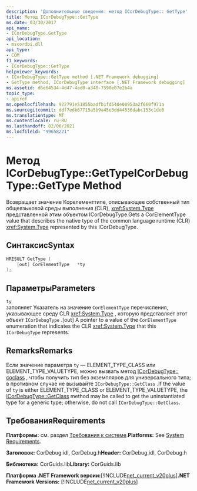 ```yaml
---
description: 'Дополнительные сведения: метод ICorDebugType:: GetType'
title: Метод ICorDebugType::GetType
ms.date: 03/30/2017
api_name:
- ICorDebugType.GetType
api_location:
- mscordbi.dll
api_type:
- COM
f1_keywords:
- ICorDebugType::GetType
helpviewer_keywords:
- ICorDebugType::GetType method [.NET Framework debugging]
- GetType method, ICorDebugType interface [.NET Framework debugging]
ms.assetid: d6e64534-4d47-4ad0-a340-7590e07e2b4a
topic_type:
- apiref
ms.openlocfilehash: 922791e51855badfb1fd548e08953a2f660f971a
ms.sourcegitcommit: ddf7edb67715a5b9a45e3dd44536dabc153c1de0
ms.translationtype: MT
ms.contentlocale: ru-RU
ms.lasthandoff: 02/06/2021
ms.locfileid: "99658221"
---
```

# <a name="icordebugtypegettype-method"></a><span data-ttu-id="d2ada-103">Метод ICorDebugType::GetType</span><span class="sxs-lookup"><span data-stu-id="d2ada-103">ICorDebugType::GetType Method</span></span>

<span data-ttu-id="d2ada-104">Возвращает значение Корелементтипе, описывающее собственный тип общеязыковой среды выполнения (CLR), <xref:System.Type> представленной этим объектом ICorDebugType.</span><span class="sxs-lookup"><span data-stu-id="d2ada-104">Gets a CorElementType value that describes the native type of the common language runtime (CLR) <xref:System.Type> represented by this ICorDebugType.</span></span>  
  
## <a name="syntax"></a><span data-ttu-id="d2ada-105">Синтаксис</span><span class="sxs-lookup"><span data-stu-id="d2ada-105">Syntax</span></span>  
  
```cpp  
HRESULT GetType (  
    [out] CorElementType   *ty  
);  
```  
  
## <a name="parameters"></a><span data-ttu-id="d2ada-106">Параметры</span><span class="sxs-lookup"><span data-stu-id="d2ada-106">Parameters</span></span>  

 `ty`  
 <span data-ttu-id="d2ada-107">заполняет Указатель на значение `CorElementType` перечисления, указывающее среду CLR <xref:System.Type> , которую представляет этот объект `ICorDebugType` .</span><span class="sxs-lookup"><span data-stu-id="d2ada-107">[out] A pointer to a value of the `CorElementType` enumeration that indicates the CLR <xref:System.Type> that this `ICorDebugType` represents.</span></span>  
  
## <a name="remarks"></a><span data-ttu-id="d2ada-108">Remarks</span><span class="sxs-lookup"><span data-stu-id="d2ada-108">Remarks</span></span>  

 <span data-ttu-id="d2ada-109">Если значение параметра `ty` — ELEMENT_TYPE_CLASS или ELEMENT_TYPE_VALUETYPE, можно вызвать метод [ICorDebugType:: coclass](icordebugtype-getclass-method.md) , чтобы получить тип без экземпляров для универсального типа; в противном случае не вызывайте `ICorDebugType::GetClass` .</span><span class="sxs-lookup"><span data-stu-id="d2ada-109">If the value of `ty` is either ELEMENT_TYPE_CLASS or ELEMENT_TYPE_VALUETYPE, the [ICorDebugType::GetClass](icordebugtype-getclass-method.md) method may be called to get the uninstantiated type for a generic type; otherwise, do not call `ICorDebugType::GetClass`.</span></span>  
  
## <a name="requirements"></a><span data-ttu-id="d2ada-110">Требования</span><span class="sxs-lookup"><span data-stu-id="d2ada-110">Requirements</span></span>  

 <span data-ttu-id="d2ada-111">**Платформы:** см. раздел [Требования к системе](../../get-started/system-requirements.md).</span><span class="sxs-lookup"><span data-stu-id="d2ada-111">**Platforms:** See [System Requirements](../../get-started/system-requirements.md).</span></span>  
  
 <span data-ttu-id="d2ada-112">**Заголовок:** CorDebug.idl, CorDebug.h</span><span class="sxs-lookup"><span data-stu-id="d2ada-112">**Header:** CorDebug.idl, CorDebug.h</span></span>  
  
 <span data-ttu-id="d2ada-113">**Библиотека:** CorGuids.lib</span><span class="sxs-lookup"><span data-stu-id="d2ada-113">**Library:** CorGuids.lib</span></span>  
  
 <span data-ttu-id="d2ada-114">**Платформа .NET Framework версии:**[!INCLUDE[net_current_v20plus](../../../../includes/net-current-v20plus-md.md)]</span><span class="sxs-lookup"><span data-stu-id="d2ada-114">**.NET Framework Versions:** [!INCLUDE[net_current_v20plus](../../../../includes/net-current-v20plus-md.md)]</span></span>
